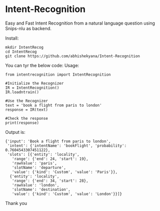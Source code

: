 # Intent-Recognition
Easy and Fast Intent Recognition from a natural language question using Snips-nlu as backend.

Install:
```
mkdir IntentRecog
cd IntentRecog
git clone https://github.com/abhishekyana/Intent-Recognition
```
You can tyr the below code:
Usage:
```
from intentrecognition import IntentRecognition

#Initialize the Recognizer
IR = IntentRecognition()
IR.loadntrain()

#Use the Recognizer
text = 'book a flight from paris to london'
response = IR(text)

#Check the response
print(response)
```
Output is:
```
{'input': 'Book a flight from paris to london',
 'intent': {'intentName': 'bookFlight', 'probability': 0.7604543307451122},
 'slots': [{'entity': 'locality',
   'range': {'end': 24, 'start': 19},
   'rawValue': 'paris',
   'slotName': 'departure',
   'value': {'kind': 'Custom', 'value': 'Paris'}},
  {'entity': 'locality',
   'range': {'end': 34, 'start': 28},
   'rawValue': 'london',
   'slotName': 'destination',
   'value': {'kind': 'Custom', 'value': 'London'}}]}
```
Thank you
